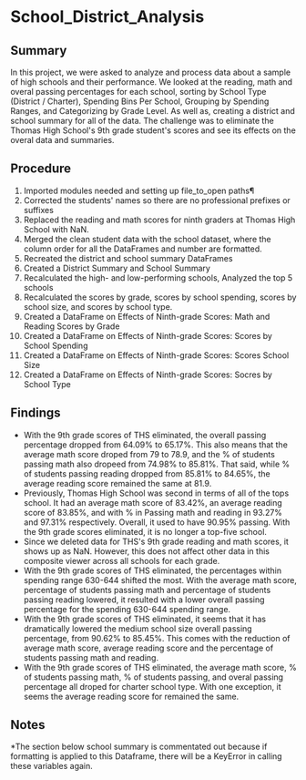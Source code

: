 # School_District_Analysis
## Summary

In this project, we were asked to analyze and process data about a sample of high schools and their performance. We looked at the reading, math and overal passing percentages for each school, sorting by School Type (District / Charter), Spending Bins Per School, Grouping by Spending Ranges, and Categorizing by Grade Level. As well as, creating a district and school summary for all of the data. The challenge was to eliminate the Thomas High School's 9th grade student's scores and see its effects on the overal data and summaries.

## Procedure 
1. Imported modules needed and setting up file_to_open paths¶
2. Corrected the students' names so there are no professional prefixes or suffixes
3. Replaced the reading and math scores for ninth graders at Thomas High School with NaN.
4. Merged the clean student data with the school dataset, where the column order for all the DataFrames and number are formatted.
5. Recreated the district and school summary DataFrames
6. Created a District Summary and School Summary
7. Recalculated the high- and low-performing schools, Analyzed the top 5 schools
8. Recalculated the scores by grade, scores by school spending, scores by school size, and scores by school type.
9. Created a DataFrame on Effects of Ninth-grade Scores: Math and Reading Scores by Grade
10. Created a DataFrame on Effects of Ninth-grade Scores: Scores by School Spending
11. Created a DataFrame on Effects of Ninth-grade Scores: Scores School Size
12. Created a DataFrame on Effects of Ninth-grade Scores: Socres by School Type

## Findings
* With the 9th grade scores of THS eliminated, the overall passing percentage dropped from 64.09% to 65.17%. This also means that the average math score droped from 79 to 78.9, and the % of students passing math also dropeed from 74.98% to 85.81%. That said, while % of students passing reading dropped from 85.81% to 84.65%, the average reading score remained the same at 81.9.
* Previously, Thomas High School was second in terms of all of the tops school. It had an average math score of 83.42%, an average reading score of 83.85%, and with % in Passing math and reading in 93.27% and 97.31% respectively. Overall, it used to have 90.95% passing. With the 9th grade scores eliminated, it is no longer a top-five school.
* Since we deleted data for THS's 9th grade reading and math scores, it shows up as NaN. However, this does not affect other data in this composite viewer across all schools for each grade.
* With the 9th grade scores of THS eliminated, the percentages within spending range 630-644 shifted the most. With the average math score, percentage of students passing math and percentage of students passing reading lowered, it resulted with a lower overall passing percentage for the spending 630-644 spending range.
* With the 9th grade scores of THS eliminated, it seems that it has dramatically lowered the medium school size overall passing percentage, from 90.62% to 85.45%. This comes with the reduction of average math score, average reading score and the percentage of students passing math and reading.
* With the 9th grade scores of THS eliminated, the average math score, % of students passing math, % of students passing, and overal passing percentage all droped for charter school type. With one exception, it seems the average reading score for remained the same.

## Notes
*The section below school summary is commentated out because if formatting is applied to this Dataframe, there will be a KeyError in calling these variables again.
